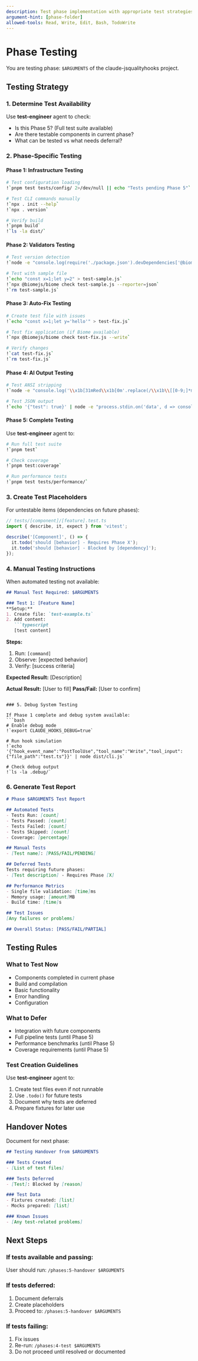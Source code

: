 ```yaml
---
description: Test phase implementation with appropriate test strategies
argument-hint: [phase-folder]
allowed-tools: Read, Write, Edit, Bash, TodoWrite
---
```


# Phase Testing

You are testing phase: `$ARGUMENTS` of the claude-jsqualityhooks project.

## Testing Strategy

### 1. Determine Test Availability

Use **test-engineer** agent to check:
- Is this Phase 5? (Full test suite available)
- Are there testable components in current phase?
- What can be tested vs what needs deferral?

### 2. Phase-Specific Testing

#### Phase 1: Infrastructure Testing
```bash
# Test configuration loading
!`pnpm test tests/config/ 2>/dev/null || echo "Tests pending Phase 5"`

# Test CLI commands manually
!`npx . init --help`
!`npx . version`

# Verify build
!`pnpm build`
!`ls -la dist/`
```

#### Phase 2: Validators Testing
```bash
# Test version detection
!`node -e "console.log(require('./package.json').devDependencies['@biomejs/biome'])"`

# Test with sample file
!`echo "const x=1;let y=2" > test-sample.js`
!`npx @biomejs/biome check test-sample.js --reporter=json`
!`rm test-sample.js`
```

#### Phase 3: Auto-Fix Testing
```bash
# Create test file with issues
!`echo "const x=1;let y='hello'" > test-fix.js`

# Test fix application (if Biome available)
!`npx @biomejs/biome check test-fix.js --write`

# Verify changes
!`cat test-fix.js`
!`rm test-fix.js`
```

#### Phase 4: AI Output Testing
```bash
# Test ANSI stripping
!`node -e "console.log('\\x1b[31mRed\\x1b[0m'.replace(/\\x1b\\[[0-9;]*m/g, ''))"`

# Test JSON output
!`echo '{"test": true}' | node -e "process.stdin.on('data', d => console.log(JSON.parse(d)))"`
```

#### Phase 5: Complete Testing
Use **test-engineer** agent to:
```bash
# Run full test suite
!`pnpm test`

# Check coverage
!`pnpm test:coverage`

# Run performance tests
!`pnpm test tests/performance/`
```

### 3. Create Test Placeholders

For untestable items (dependencies on future phases):

```typescript
// tests/[component]/[feature].test.ts
import { describe, it, expect } from 'vitest';

describe('[Component]', () => {
  it.todo('should [behavior] - Requires Phase X');
  it.todo('should [behavior] - Blocked by [dependency]');
});
```

### 4. Manual Testing Instructions

When automated testing not available:

```markdown
## Manual Test Required: $ARGUMENTS

### Test 1: [Feature Name]
**Setup:**
1. Create file: `test-example.ts`
2. Add content:
   ```typescript
   [test content]
   ```

**Steps:**
1. Run: `[command]`
2. Observe: [expected behavior]
3. Verify: [success criteria]

**Expected Result:**
[Description]

**Actual Result:** [User to fill]
**Pass/Fail:** [User to confirm]
```

### 5. Debug System Testing

If Phase 1 complete and debug system available:
```bash
# Enable debug mode
!`export CLAUDE_HOOKS_DEBUG=true`

# Run hook simulation
!`echo '{"hook_event_name":"PostToolUse","tool_name":"Write","tool_input":{"file_path":"test.ts"}}' | node dist/cli.js`

# Check debug output
!`ls -la .debug/`
```

### 6. Generate Test Report

```markdown
# Phase $ARGUMENTS Test Report

## Automated Tests
- Tests Run: [count]
- Tests Passed: [count]
- Tests Failed: [count]
- Tests Skipped: [count]
- Coverage: [percentage]

## Manual Tests
- [Test name]: [PASS/FAIL/PENDING]

## Deferred Tests
Tests requiring future phases:
- [Test description] - Requires Phase [X]

## Performance Metrics
- Single file validation: [time]ms
- Memory usage: [amount]MB
- Build time: [time]s

## Test Issues
[Any failures or problems]

## Overall Status: [PASS/FAIL/PARTIAL]
```

## Testing Rules

### What to Test Now
- Components completed in current phase
- Build and compilation
- Basic functionality
- Error handling
- Configuration

### What to Defer
- Integration with future components
- Full pipeline tests (until Phase 5)
- Performance benchmarks (until Phase 5)
- Coverage requirements (until Phase 5)

### Test Creation Guidelines

Use **test-engineer** agent to:
1. Create test files even if not runnable
2. Use `.todo()` for future tests
3. Document why tests are deferred
4. Prepare fixtures for later use

## Handover Notes

Document for next phase:
```markdown
## Testing Handover from $ARGUMENTS

### Tests Created
- [List of test files]

### Tests Deferred
- [Test]: Blocked by [reason]

### Test Data
- Fixtures created: [list]
- Mocks prepared: [list]

### Known Issues
- [Any test-related problems]
```

## Next Steps

### If tests available and passing:
User should run: `/phases:5-handover $ARGUMENTS`

### If tests deferred:
1. Document deferrals
2. Create placeholders
3. Proceed to: `/phases:5-handover $ARGUMENTS`

### If tests failing:
1. Fix issues
2. Re-run: `/phases:4-test $ARGUMENTS`
3. Do not proceed until resolved or documented